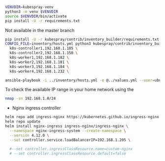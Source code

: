 ```sh
VENVDIR=kubespray-venv
python3 -m venv $VENVDIR
source $VENVDIR/bin/activate
pip install -U -r requirements.txt
```

Not available in the master branch
```sh
pip install -U -r kubespray/contrib/inventory_builder/requirements.txt
CONFIG_FILE=inventory/hosts.yml python3 kubespray/contrib/inventory_builder/inventory.py \
  k8s-controller1,192.168.1.185 \
  k8s-controller2,192.168.1.150 \
  k8s-worker1,192.168.1.182 \
  k8s-worker2,192.168.1.181 \
  k8s-worker3,192.168.1.184 \
  k8s-worker4,192.168.1.232 \

```

```sh
ansible-playbook -i ../inventory/hosts.yml -e @../values.yml --user=ubuntu --become --become-user=root cluster.yml
```

To check the available IP range in your home network using the

```sh
nmap -sn 192.168.1.0/24
```

- Nginx ingress controller

```sh
helm repo add ingress-nginx https://kubernetes.github.io/ingress-nginx
helm repo update
helm install nginx-ingress ingress-nginx/ingress-nginx \
  --namespace nginx-ingress-system --create-namespace \
  --version 4.12.0 \
  --set controller.service.loadBalancerIP=192.168.1.205 \
  
  #--set controller.ingressClassResource.name=custom-nginx
  # --set controller.ingressClassResource.default=false
```